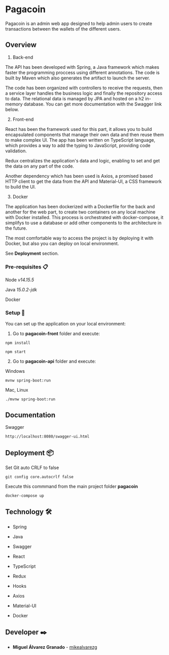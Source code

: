 # Pagacoin

Pagacoin is an admin web app designed to help admin users to create transactions between the wallets of the different users.

## Overview 

1. Back-end

The API has been developed with Spring, a Java framework which makes faster the programming proccess using different annotations. The code is built by Maven which also generates the artifact to launch the server.

The code has been organized with controllers to receive the requests, then a service layer handles the business logic and finally the repository access to data. The relational data is managed by JPA and hosted on a h2 in-memory database. You can get more documentation with the Swagger link below.

2. Front-end

React has been the framework used for this part, it allows you to build encapsulated components that manage their own data and then reuse them to make complex UI. The app has been written on TypeScript language, which provides a way to add the typing to JavaScript, providing code validation.

Redux centralizes the application's data and logic, enabling to set and get the data on any part of the code.

Another dependency which has been used is Axios, a promised based HTTP client to get the data from the API and Material-UI, a CSS framework to build the UI.

3. Docker

The application has been dockerized with a Dockerfile for the back and another for the web part, to create two containers on any local machine with Docker installed. This process is orchestrated with docker-compose, it simplifys to use a database or add other components to the architecture in the future.

The most comfortable way to access the project is by deploying it with Docker, but also you can deploy on local environment.

See **Deployment** section.

### Pre-requisites 📋

Node *v14.15.5*

Java *15.0.2-jdk*

Docker

### Setup 🔧

You can set up the application on your local environment:

1. Go to **pagacoin-front** folder and execute:

```
npm install
```

```
npm start
```

2. Go to **pagacoin-api** folder and execute:

Windows

```
mvnw spring-boot:run
```

Mac, Linux

```
./mvnw spring-boot:run
```

## Documentation

Swagger

```
http://localhost:8080/swagger-ui.html
```

## Deployment 📦

Set Git auto CRLF to false 

```
git config core.autocrlf false
```

Execute this commmand from the main project folder **pagacoin**

```
docker-compose up
```

## Technology 🛠️

* Spring
* Java
* Swagger

* React
* TypeScript
* Redux
* Hooks
* Axios
* Material-UI

* Docker

## Developer ✒️

* **Miguel Álvarez Granado** - [mikealvarezg](https://github.com/mikealvarezg)
